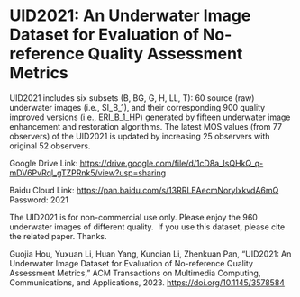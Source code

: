# UID2021: An Underwater Image Dataset for Evaluation of No-reference Quality Assessment Metrics

UID2021 includes six subsets (B, BG, G, H, LL, T): 60 source (raw) underwater images (i.e., SI_B_1), 
and their corresponding 900 quality improved versions (i.e., ERI_B_1_HP) generated by fifteen underwater 
image enhancement and restoration algorithms. The latest MOS values (from 77 observers) of the UID2021 is
updated by increasing 25 observers with original 52 observers.

Google Drive Link: https://drive.google.com/file/d/1cD8a_IsQHkQ_q-mDV6PvRql_gTZPRnk5/view?usp=sharing

Baidu Cloud Link: https://pan.baidu.com/s/13RRLEAecmNorylxkvdA6mQ
Password: 2021

The UID2021 is for non-commercial use only. Please enjoy the 960 underwater images of different quality. 
If you use this dataset, please cite the related paper. Thanks.

Guojia Hou, Yuxuan Li, Huan Yang, Kunqian Li, Zhenkuan Pan, “UID2021: An Underwater Image Dataset for 
Evaluation of No-reference Quality Assessment Metrics,” ACM Transactions on Multimedia Computing, Communications, 
and Applications, 2023. https://doi.org/10.1145/3578584
